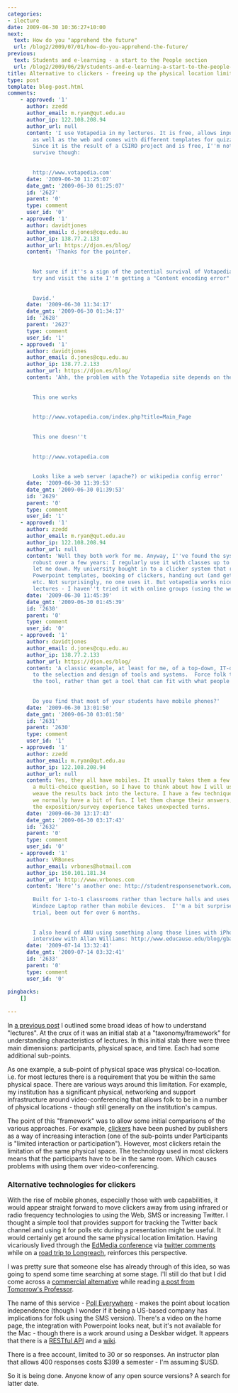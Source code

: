 ```yaml
---
categories:
- ilecture
date: 2009-06-30 10:36:27+10:00
next:
  text: How do you "apprehend the future"
  url: /blog2/2009/07/01/how-do-you-apprehend-the-future/
previous:
  text: Students and e-learning - a start to the People section
  url: /blog2/2009/06/29/students-and-e-learning-a-start-to-the-people-section/
title: Alternative to clickers - freeing up the physical location limitation
type: post
template: blog-post.html
comments:
    - approved: '1'
      author: zzedd
      author_email: m.ryan@qut.edu.au
      author_ip: 122.108.208.94
      author_url: null
      content: 'I use Votapedia in my lectures. It is free, allows input from mobiles
        as well as the web and comes with different templates for quizzes and surveys.
        Since it is the result of a CSIRO project and is free, I''m not sure how it will
        survive though:
    
    
        http://www.votapedia.com'
      date: '2009-06-30 11:25:07'
      date_gmt: '2009-06-30 01:25:07'
      id: '2627'
      parent: '0'
      type: comment
      user_id: '0'
    - approved: '1'
      author: davidtjones
      author_email: d.jones@cqu.edu.au
      author_ip: 138.77.2.133
      author_url: https://djon.es/blog/
      content: 'Thanks for the pointer.
    
    
        Not sure if it''s a sign of the potential survival of Votapedia, but if I currently
        try and visit the site I''m getting a "Content encoding error".
    
    
        David.'
      date: '2009-06-30 11:34:17'
      date_gmt: '2009-06-30 01:34:17'
      id: '2628'
      parent: '2627'
      type: comment
      user_id: '1'
    - approved: '1'
      author: davidtjones
      author_email: d.jones@cqu.edu.au
      author_ip: 138.77.2.133
      author_url: https://djon.es/blog/
      content: 'Ahh, the problem with the Votapedia site depends on the URL
    
    
        This one works
    
    
        http://www.votapedia.com/index.php?title=Main_Page
    
    
        This one doesn''t
    
    
        http://www.votapedia.com
    
    
        Looks like a web server (apache?) or wikipedia config error'
      date: '2009-06-30 11:39:53'
      date_gmt: '2009-06-30 01:39:53'
      id: '2629'
      parent: '0'
      type: comment
      user_id: '1'
    - approved: '1'
      author: zzedd
      author_email: m.ryan@qut.edu.au
      author_ip: 122.108.208.94
      author_url: null
      content: 'Well they both work for me. Anyway, I''ve found the system to be pretty
        robust over a few years: I regularly use it with classes up to 400 and it hasn''t
        let me down. My university bought in to a clicker system that requires special
        Powerpoint templates, booking of clickers, handing out (and geting back) clickers,
        etc. Not surprisingly, no one uses it. But votapedia works nicely with face-to-face
        lectures - I haven''t tried it with online groups (using the web interface) yet.'
      date: '2009-06-30 11:45:39'
      date_gmt: '2009-06-30 01:45:39'
      id: '2630'
      parent: '0'
      type: comment
      user_id: '0'
    - approved: '1'
      author: davidtjones
      author_email: d.jones@cqu.edu.au
      author_ip: 138.77.2.133
      author_url: https://djon.es/blog/
      content: 'A classic example, at least for me, of a top-down, IT-driven approach
        to the selection and design of tools and systems.  Force folk to change to fit
        the tool, rather than get a tool that can fit with what people already do.
    
    
        Do you find that most of your students have mobile phones?'
      date: '2009-06-30 13:01:50'
      date_gmt: '2009-06-30 03:01:50'
      id: '2631'
      parent: '2630'
      type: comment
      user_id: '1'
    - approved: '1'
      author: zzedd
      author_email: m.ryan@qut.edu.au
      author_ip: 122.108.208.94
      author_url: null
      content: Yes, they all have mobiles. It usually takes them a few minutes to answer
        a multi-choice question, so I have to think about how I will use this time ...  and
        weave the results back into the lecture. I have a few techniques to do this and
        we normally have a bit of fun. I let them change their answers, so that sometimes
        the exposition/survey experience takes unexpected turns.
      date: '2009-06-30 13:17:43'
      date_gmt: '2009-06-30 03:17:43'
      id: '2632'
      parent: '0'
      type: comment
      user_id: '0'
    - approved: '1'
      author: VRBones
      author_email: vrbones@hotmail.com
      author_ip: 150.101.181.34
      author_url: http://www.vrbones.com
      content: 'Here''s another one: http://studentresponsenetwork.com/
    
        Built for 1-to-1 classrooms rather than lecture halls and uses a network through
        Windoze Laptop rather than mobile devices.  I''m a bit surprised it''s still in
        trial, been out for over 6 months.
    
    
        I also heard of ANU using something along those lines with iPhones in this educause
        interview with Allan Williams: http://www.educause.edu/blog/gbayne/E08PodcastAnInterviewwithAllan/173636'
      date: '2009-07-14 13:32:41'
      date_gmt: '2009-07-14 03:32:41'
      id: '2633'
      parent: '0'
      type: comment
      user_id: '0'
    
pingbacks:
    []
    
---
```

In [a previous post](/blog2/2009/06/09/you-only-get-this-type-of-education-in-class-mythic-attributes-of-the-lecture/) I outlined some broad ideas of how to understand "lectures". At the crux of it was an initial stab at a "taxonomy/framework" for understanding characteristics of lectures. In this initial stab there were three main dimensions: participants, physical space, and time. Each had some additional sub-points.

As one example, a sub-point of physical space was physical co-location. i.e. for most lectures there is a requirement that you be within the same physical space. There are various ways around this limitation. For example, my institution has a significant physical, networking and support infrastructure around video-conferencing that allows folk to be in a number of physical locations - though still generally on the institution's campus.

The point of this "framework" was to allow some initial comparisons of the various approaches. For example, [clickers](http://www.educause.edu/ELI/7ThingsYouShouldKnowAboutClick/156805) have been pushed by publishers as a way of increasing interaction (one of the sub-points under Participants is "limited interaction or participation"). However, most clickers retain the limitation of the same physical space. The technology used in most clickers means that the participants have to be in the same room. Which causes problems with using them over video-conferencing.

### Alternative technologies for clickers

With the rise of mobile phones, especially those with web capabilities, it would appear straight forward to move clickers away from using infrared or radio frequency technologies to using the Web, SMS or increasing Twitter. I thought a simple tool that provides support for tracking the Twitter back channel and using it for polls etc during a presentation might be useful. It would certainly get around the same physical location limitation. Having vicariously lived through the [EdMedia conference](http://www.aace.org/conf/edmedia/) via [twitter comments](http://twitter.com/edmedia) while on a [road trip to Longreach](http://www.flickr.com/photos/david_jones/tags/longreach/), reinforces this perspective.

I was pretty sure that someone else has already through of this idea, so was going to spend some time searching at some stage. I'll still do that but I did come across a [commercial alternative](http://www.polleverywhere.com/) while reading [a post from Tomorrow's Professor](http://amps-tools.mit.edu/tomprofblog/archives/2009/06/958_do_students.html).

The name of this service - [Poll Everywhere](http://www.polleverywhere.com/) - makes the point about location independence (though I wonder if it being a US-based company has implications for folk using the SMS version). There's a video on the home page, the integration with Powerpoint looks neat, but it's not available for the Mac - though there is a work around using a Deskbar widget. It appears that there is a [RESTful API](http://www.polleverywhere.com/api) and a [wiki](http://api.polleverywhere.com/index.php?title=Main_Page).

There is a free account, limited to 30 or so responses. An instructor plan that allows 400 responses costs $399 a semester - I'm assuming $USD.

So it is being done. Anyone know of any open source versions? A search for latter date.